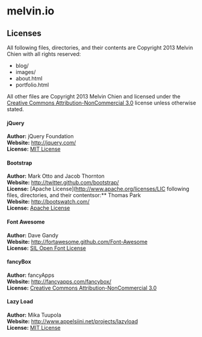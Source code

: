 melvin.io
=========

Licenses
--------
All following files, directories, and their contents are Copyright 2013 Melvin Chien with all rights reserved:
* blog/
* images/
* about.html
* portfolio.html

All other files are Copyright 2013 Melvin Chien and licensed under the [Creative Commons Attribution-NonCommercial 3.0](http://creativecommons.org/licenses/by-nc/3.0/) license unless otherwise stated.  

#### jQuery
**Author:** jQuery Foundation  
**Website:** <http://jquery.com/>  
**License:** [MIT License](http://github.com/jquery/jquery/blob/master/MIT-LICENSE.txt)

#### Bootstrap
**Author:** Mark Otto and Jacob Thornton  
**Website:** <http://twitter.github.com/bootstrap/>  
**License:** [Apache License](http://www.apache.org/licenses/LIC following files, directories, and their contentsor:** Thomas Park  
**Website:** <http://bootswatch.com/>  
**License:** [Apache License](http://www.apache.org/licenses/LICENSE-2.0)  

#### Font Awesome
**Author:** Dave Gandy  
**Website:** <http://fortawesome.github.com/Font-Awesome>  
**License:** [SIL Open Font License](http://scripts.sil.org/OFL)  

#### fancyBox
**Author:** fancyApps  
**Website:** <http://fancyapps.com/fancybox/>  
**License:** [Creative Commons Attribution-NonCommercial 3.0](http://creativecommons.org/licenses/by-nc/3.0/)  

#### Lazy Load
**Author:** Mika Tuupola   
**Website:** <http://www.appelsiini.net/projects/lazyload>  
**License:** [MIT License](http://opensource.org/licenses/mit-license.php)  